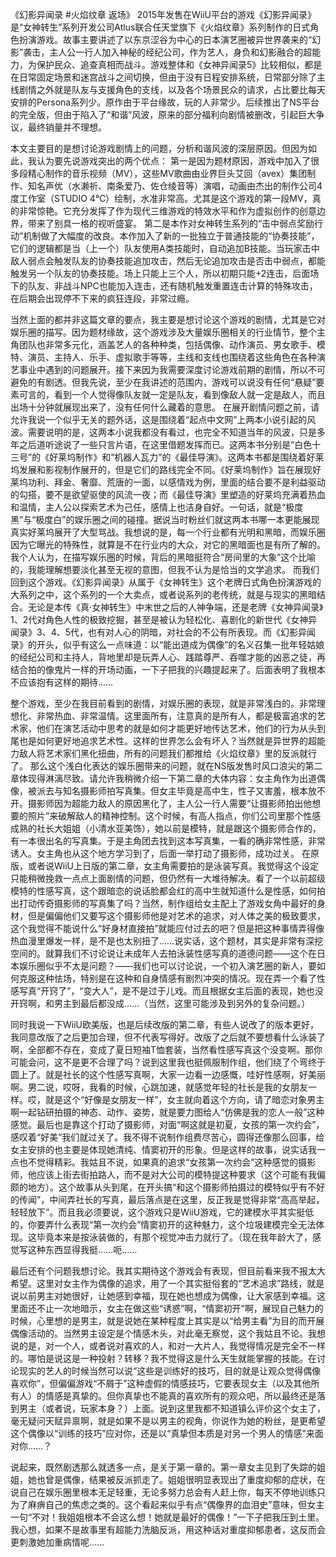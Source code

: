 《幻影异闻录 #火焰纹章 返场》
2015年发售在WiiU平台的游戏《幻影异闻录》是“女神转生”系列开发公司Atlus联合任天堂旗下《火焰纹章》系列制作的日式角色扮演游戏。故事主要讲述了以东京涩谷为中心的日本演艺圈被异世界袭来的“幻影”袭击，主人公一行人加入神秘的经纪公司，作为艺人，身负和幻影融合的超能力，为保护民众、追查真相而战斗。游戏整体和《女神异闻录5》比较相似，都是在日常固定场景和迷宫战斗之间切换，但由于没有日程安排系统，日常部分除了主线剧情之外就是队友与支援角色的支线，以及各个场景民众的请求，占比要比每天安排的Persona系列少。原作由于平台缘故，玩的人非常少。后续推出了NS平台的完全版，但由于陷入了“和谐”风波，原来的部分福利向剧情被删改，引起巨大争议，最终销量并不理想。


本文主要目的是想讨论游戏剧情上的问题，分析和谐风波的深层原因。但因为如此，我认为要先说游戏突出的两个优点：
第一是因为题材原因，游戏中加入了很多段精心制作的音乐视频（MV），这些MV歌曲由业界巨头艾回（avex）集团制作、知名声优（水濑祈、南条爱乃、佐仓绫音等）演唱，动画由杰出的制作公司4度工作室（STUDIO 4℃）绘制，水准非常高。尤其是这个游戏的第一段MV，真的非常惊艳。它充分发挥了作为现代三维游戏的特效水平和作为虚拟创作的创意边界，带来了别具一格的视听盛宴。
第二是本作对女神转生系列的“击中弱点奖励行动”机制做了大幅度的改良。本作加入了新的一批独立于普通技能的“协奏技能”，它们的逻辑都是当（上一个）队友使用A类技能时，自动追加B技能。当玩家击中敌人弱点会触发队友的协奏技能追加攻击，然后无论追加攻击是否击中弱点，都能触发另一个队友的协奏技能。场上只能上三个人，所以初期只能+2连击，后面场下的队友、非战斗NPC也能加入连击，还有随机触发重置连击计算的特殊攻击，在后期会出现停不下来的疯狂连段，非常过瘾。


当然上面的都并非这篇文章的要点，我主要是想讨论这个游戏的剧情，尤其是它对娱乐圈的描写。因为题材缘故，这个游戏涉及大量娱乐圈相关的行业情节，整个主角团队也非常多元化，涵盖艺人的各种种类，包括偶像、动作演员、男女歌手、模特、演员、主持人、乐手、虚拟歌手等等，主线和支线也围绕着这些角色在各种演艺事业中遇到的问题展开。接下来因为我需要深度讨论游戏前期的剧情，所以不可避免的有剧透。但我先说，至少在我讲述的范围内，游戏可以说没有任何“悬疑”要素可言的，看到一个人觉得像队友就一定是队友，看到像敌人就一定是敌人，而且出场十分钟就展现出来了，没有任何什么藏着的意思。
在展开剧情问题之前，请允许我说一个似乎无关的题外话，这是围绕着“起点中文网”上两本小说引起的风波。需要说明的是，这两本小说我都没有看过，也完全不知道当年的风波，只是多年之后道听途说了一些只言片语，在这里借题发挥而已。这两本书分别是“白色十三号”的《好莱坞制作》和“机器人瓦力”的《最佳导演》。这两本书都是围绕着好莱坞发展和影视制作展开的，但是它们的路线完全不同。《好莱坞制作》旨在展现好莱坞功利、拜金、奢靡、荒唐的一面，以感情戏为例，里面的结合要不是利益驱动的勾搭，要不是欲望驱使的风流一夜；而《最佳导演》里塑造的好莱坞充满着热血和温情，主人公以探索艺术为己任，感情上也洁身自好。一句话，就是“极度黑”与“极度白”的娱乐圈之间的碰撞。据说当时粉丝们就这两本书哪一本更能展现真实好莱坞展开了大型骂战。我想说的是，每一个行业都有光明和黑暗，而娱乐圈因为它曝光的特殊性，就算是不在行业内的大众，对它的黑暗面也是有所了解的。我个人认为，在描写娱乐圈的时候，背后的黑暗挺符合“房间里的大象”这个比喻的，我能理解想要淡化甚至无视的意图，但我不认为是恰当的文学追求。
而我们回到这个游戏。《幻影异闻录》从属于《女神转生》这个老牌日式角色扮演游戏的大系列之中，这个系列的一个大卖点，或者说系列的老传统，就是与现实的黑暗结合。无论是本传《真·女神转生》中末世之后的人神争端，还是老牌《女神异闻录》1、2代对角色人性的极致挖掘，甚至是被认为轻松化、喜剧化的新世代《女神异闻录》3、4、5代，也有对人心的阴暗，对社会的不公有所表现。而《幻影异闻录》的开头，似乎有这么一点味道：以“能出道成为偶像”的名义召集一批年轻姑娘的经纪公司和主持人，背地里却是玩弄人心、践踏尊严、吞噬才能的凶恶之徒，再结合拍的像鬼片一样的开场动画，一下子把我的兴趣提起来了。后面表明了我根本不应该抱有这样的期待……


整个游戏，至少在我目前看到的剧情，对娱乐圈的表现，就是非常浅白的。非常理想化、非常热血、非常温情。这里面所有，注意真的是所有人，都是极富追求的艺术家，他们在演艺活动中思考的就是如何才能更好地传达艺术，他们的行为从头到尾也是如何更好地追求艺术性。这样的世界怎么会有坏人？当然就是异世界的超能力敌人将艺术家们黑化扭曲，所有的问题我们都推给《火焰纹章》里的反派就行了。
那么这个浅白化表达的娱乐圈带来的问题，就在NS版发售时风口浪尖的第二章体现得淋漓尽致。请允许我稍微介绍一下第二章的大体内容：女主角作为出道偶像，被派去与知名摄影师拍写真集。但女主毕竟是高中生，性子又害羞，根本放不开。摄影师因为超能力敌人的原因黑化了，主人公一行人需要“让摄影师拍出他想要的照片”来破解敌人的精神控制。这个时候，有高人指点，你们公司里那个性感成熟的社长大姐姐（小清水亚美饰），她以前是模特，就是跟这个摄影师合作的，有一本很出名的写真集。于是主角团去找到这本写真集，一看的确非常性感，非常诱人。女主角也从这个地方学习到了，后面一举打动了摄影师，成功过关。
在原版，或者说WiiU上日版的第二章，女主角需要拍的是泳装写真。我觉得这个设定只能稍微挽救一点点上面剧情的问题，但仍然有一大堆待解决。看了一个以前超级模特的性感写真，这个跟暗恋的说话脸都会红的高中生就知道什么是性感，如何拍出打动传奇摄影师的写真集了吗？当然，制作组给女主配上了游戏女角中最好的身材，但是偏偏他们又要写这个摄影师他是对艺术的追求，对人体之美的极致要求，这个我觉得不能说什么“好身材直接拍”就能应付过去的吧？但是把这种事情弄得像热血漫里爆发一样，是不是也太别扭了……说实话，这个题材，其实是非常有深挖空间的。就算我们不讨论说让未成年人去拍泳装性感写真的道德问题——这个在日本娱乐圈似乎不太是问题？——我们也可以讨论说，一个初入演艺圈的新人，要如何克服这种怯场，特别是在这种和自身情感有剧烈冲突的情况。现在弄一个看了性感写真“开窍了”，“变大人”，是不是过于儿戏。而且根据女主后面的表现，她也没开窍啊，和男主到最后都没成……（当然，这里可能涉及到另外的复杂问题。）


同时我说一下WiiU欧美版，也是后续改版的第二章，有些人说改了的版本更好，我同意改版了之后更加合理，但不代表写得好。改版了之后就不要想看什么泳装了啊，全部都不存在，变成了夏日短袖T恤套装，当然看性感写真这个没变啊。那你可能会问，这不是更不合理了吗？说到这里我也挺佩服制作组，他们绕了个弯终于圆上了。就是社长的这个性感写真啊，大家一边看一边感慨，哇好性感啊，好美丽啊。男二说，哎呀，我看的时候，心跳加速，就感觉年轻的社长是我的女朋友一样。哎，就是这个“好像是女朋友一样”，女主就向着这个方向，请了暗恋对象男主啊一起钻研拍摄的神态、动作、姿势，就是要力图给人“仿佛是我的恋人一般”这种感觉。最后也是靠这个打动了摄影师，对面“啊这就是初夏，女孩的第一次约会”，感叹着“好美”我们就过关了。我不得不说制作组费尽苦心，圆得还像那么回事，给女主安排的也主要是体现她清纯、情窦初开的形象。但是这样的故事，说实话我一点也不觉得精彩。我姑且不说，如果真的追求“女孩第一次约会”这种感觉的摄影师，他应该上街去街拍路人，而不是对大公司的模特提这种要求（这个可能有我偏颇的地方）。这个故事从头到尾，在开头搞“和这个摄影师拍摄过的模特似乎有不好的传闻”，中间弄社长的写真，最后落点是在这里，反正我是觉得非常“高高举起，轻轻放下”。而且我必须要说，这个游戏只是WiiU游戏，它的建模水平其实挺低的，你要弄什么表现“第一次约会”情窦初开的这种魅力，这个垃圾建模完全无法体现。这毕竟本来是按泳装做的，有那个视觉冲击力就行了。（现在我年龄大了，感觉写这种东西显得我挺……呃……


最后还有个问题我想讨论。我其实期待这个游戏会有表现，但目前看来我不报太大希望。这里对女主作为偶像的追求，用了一个其实挺俗套的“艺术追求”路线，就是说以前男主对她很好，让她感到幸福，现在她也想成为偶像，让大家感到幸福。这里面还不止一次地暗示，女主在做这些“诱惑”啊，“情窦初开”啊，展现自己魅力的时候，心里想的是男主，就是说她在某种程度上其实是以“给男主看”为目的而开展偶像活动的。当然男主设定是个情感木头，对此毫无察觉，这个我姑且不论。我想说的是，对一个人，或者说对喜欢的人，和对一大片人，我觉得情况是完全不一样的。哪怕是说这是一种投射？转移？我不觉得这是什么天生就能掌握的技能。在讨论现实的艺人的时候当然可以说“这些是训练好的技巧，目的就是让观众觉得偶像喜欢你”，但偏偏游戏“不屑于”这种虚假的情感技巧，它要表现女主（以及其他所有人）的情感是真挚的。但你真挚也不能真的喜欢所有的观众吧，所以最终还是落到男主（或者说，玩家本身？）上面。说到这里我都不知道镇么评价这个女主了，毫无疑问天赋异禀啊，就是如果不是以男主的视角，你说作为她的粉丝，是更希望这个偶像以“训练的技巧”应对你，还是以“真挚但本质是对另一个男人的情感”来面对你……？


说起来，既然剧透那么就透多一点，是关于第一章的。第一章女主见到了失踪的姐姐，她也曾是偶像，结果被反派抓走了。姐姐很明显表现出了重度抑郁的症状，在说自己在娱乐圈里根本无足轻重，无论多努力总会有人赶上你，每天不停地训练只为了麻痹自己的焦虑之类的。这个看起来似乎有点“偶像界的血泪史”意味，但女主一句“不对！我姐姐根本不会这么想！她就是最好的偶像！”一下子把我压到土里。我心想，如果不是故事里有超能力洗脑反派，用这种话对重度抑郁患者，这反而会更刺激她加重病情呢……
